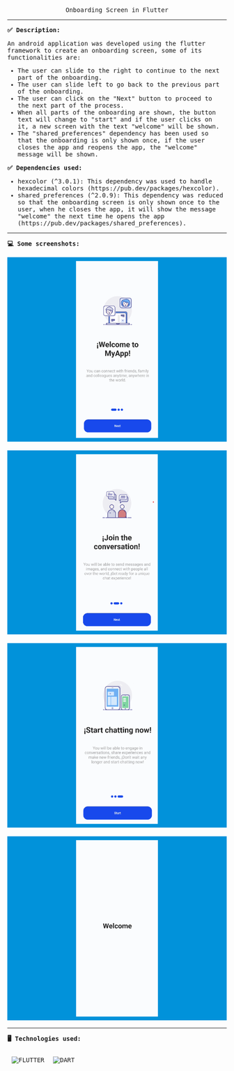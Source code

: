 <p align="center">
<br>
<samp>
   Onboarding Screen in Flutter
</samp>
</p>
<hr/>
<samp>
    <strong>✅ Description: </strong>
    <p>An android application was developed using the flutter framework to create an onboarding screen, some of its functionalities are: </p>
	<ul>
      <li>The user can slide to the right to continue to the next part of the onboarding.</li>
      <li>The user can slide left to go back to the previous part of the onboarding.</li>
      <li>The user can click on the "Next" button to proceed to the next part of the process.</li>
      <li>When all parts of the onboarding are shown, the button text will change to "start" and if the user clicks on it, a new screen with the text "welcome" will be shown.</li>
    <li>The "shared_preferences" dependency has been used so that the onboarding is only shown once, if the user closes the app and reopens the app, the "welcome" message will be shown.</li>
    </ul>
   <strong>✅ Dependencies used: </strong>
  <ul>
      <li>hexcolor (^3.0.1): This dependency was used to handle hexadecimal colors (https://pub.dev/packages/hexcolor). </li>
      <li>shared_preferences (^2.0.9): This dependency was reduced so that the onboarding screen is only shown once to the user, when he closes the app, it will show the message "welcome" the next time he opens the app (https://pub.dev/packages/shared_preferences). </li>
    </ul>
   <hr/>
<strong>💻 Some screenshots: </strong>
<br />
<br />
<img  src="https://github.com/JPichardo99/Onboarding-Flutter/blob/master/assets/img%201.png" alt="IMG 1"/> 
<br />
<br />
<img  src="https://github.com/JPichardo99/Onboarding-Flutter/blob/master/assets/img%202.png" alt="IMG 2"/> 
<br />
<br />
<img  src="https://github.com/JPichardo99/Onboarding-Flutter/blob/master/assets/img%203.png" alt="IMG 3"/> 
<br />
<br />
<img  src="https://github.com/JPichardo99/Onboarding-Flutter/blob/master/assets/img%204.png" alt="IMG 4"/> 
<hr/>
<strong>🖥️ Technologies used: </strong>
<br/>
<br/>
<div style="display: flex; img:first-child{margin-right: 10px;}"> 
	<img style="margin: 10px" src="https://profilinator.rishav.dev/skills-assets/flutterio-icon.svg" alt="FLUTTER" height="50" />  
  <img style="margin: 10px" src="https://profilinator.rishav.dev/skills-assets/dartlang-icon.svg" alt="DART" height="50" />  
</div>
</samp>
